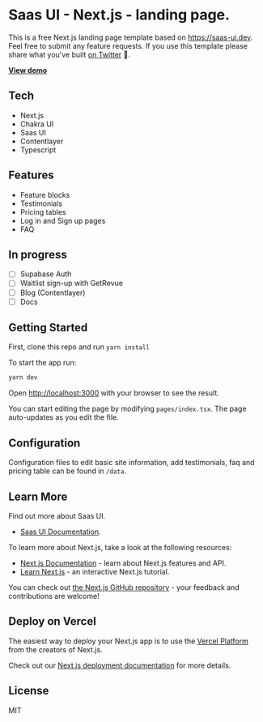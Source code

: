 # Saas UI - Next.js - landing page.

This is a free Next.js landing page template based on https://saas-ui.dev.
Feel free to submit any feature requests. If you use this template please share what you've built [on Twitter](https://twitter.com/saas_js) 🚀.

**[View demo](https://saas-ui-nextjs-landing-page.netlify.app/)**

## Tech

- Next.js
- Chakra UI
- Saas UI
- Contentlayer
- Typescript

## Features

- Feature blocks
- Testimonials
- Pricing tables
- Log in and Sign up pages
- FAQ

## In progress

- [ ] Supabase Auth
- [ ] Waitlist sign-up with GetRevue
- [ ] Blog (Contentlayer)
- [ ] Docs

## Getting Started

First, clone this repo and run `yarn install`

To start the app run:

```bash
yarn dev
```

Open [http://localhost:3000](http://localhost:3000) with your browser to see the result.

You can start editing the page by modifying `pages/index.tsx`. The page auto-updates as you edit the file.

## Configuration

Configuration files to edit basic site information, add testimonials, faq and pricing table can be found in `/data`.

## Learn More

Find out more about Saas UI.

- [Saas UI Documentation](https://saas-ui.dev/docs/introduction).

To learn more about Next.js, take a look at the following resources:

- [Next.js Documentation](https://nextjs.org/docs) - learn about Next.js features and API.
- [Learn Next.js](https://nextjs.org/learn) - an interactive Next.js tutorial.

You can check out [the Next.js GitHub repository](https://github.com/vercel/next.js/) - your feedback and contributions are welcome!

## Deploy on Vercel

The easiest way to deploy your Next.js app is to use the [Vercel Platform](https://vercel.com/new?utm_medium=default-template&filter=next.js&utm_source=create-next-app&utm_campaign=create-next-app-readme) from the creators of Next.js.

Check out our [Next.js deployment documentation](https://nextjs.org/docs/deployment) for more details.

## License

MIT
